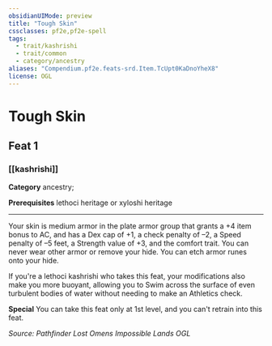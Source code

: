 ```yaml
---
obsidianUIMode: preview
title: "Tough Skin"
cssclasses: pf2e,pf2e-spell
tags:
  - trait/kashrishi
  - trait/common
  - category/ancestry
aliases: "Compendium.pf2e.feats-srd.Item.TcUpt0KaDnoYheX8"
license: OGL
---
```

# Tough Skin
## Feat 1
### [[kashrishi]]

**Category** ancestry; 



**Prerequisites** lethoci heritage or xyloshi heritage
* * *
Your skin is medium armor in the plate armor group that grants a +4 item bonus to AC, and has a Dex cap of +1, a check penalty of –2, a Speed penalty of –5 feet, a Strength value of +3, and the comfort trait. You can never wear other armor or remove your hide. You can etch armor runes onto your hide.

If you're a lethoci kashrishi who takes this feat, your modifications also make you more buoyant, allowing you to Swim across the surface of even turbulent bodies of water without needing to make an Athletics check.

**Special** You can take this feat only at 1st level, and you can't retrain into this feat.

*Source: Pathfinder Lost Omens Impossible Lands*
*OGL*